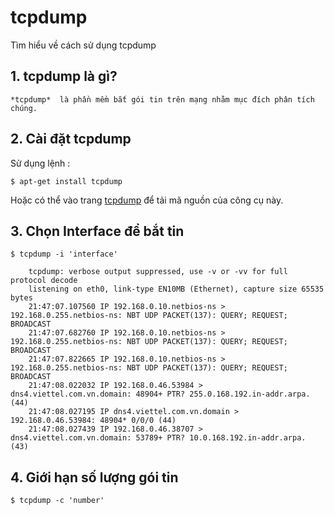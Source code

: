 # tcpdump
Tìm hiểu về cách sử dụng tcpdump

## 1. tcpdump là gì?
	*tcpdump*  là phần mềm bắt gói tin trên mạng nhằm mục đích phân tích chúng.
	
## 2. Cài đặt tcpdump
Sử dụng lệnh :

	$ apt-get install tcpdump

Hoặc có thể vào trang [tcpdump](http://www.tcpdump.org/#latest-release) để tải mã nguồn của công cụ này.

## 3. Chọn Interface để bắt tin

	$ tcpdump -i 'interface'
	
```
	tcpdump: verbose output suppressed, use -v or -vv for full protocol decode
	listening on eth0, link-type EN10MB (Ethernet), capture size 65535 bytes
	21:47:07.107560 IP 192.168.0.10.netbios-ns > 192.168.0.255.netbios-ns: NBT UDP PACKET(137): QUERY; REQUEST; BROADCAST
	21:47:07.682760 IP 192.168.0.10.netbios-ns > 192.168.0.255.netbios-ns: NBT UDP PACKET(137): QUERY; REQUEST; BROADCAST
	21:47:07.822665 IP 192.168.0.10.netbios-ns > 192.168.0.255.netbios-ns: NBT UDP PACKET(137): QUERY; REQUEST; BROADCAST
	21:47:08.022032 IP 192.168.0.46.53984 > dns4.viettel.com.vn.domain: 48904+ PTR? 255.0.168.192.in-addr.arpa. (44)
	21:47:08.027195 IP dns4.viettel.com.vn.domain > 192.168.0.46.53984: 48904* 0/0/0 (44)
	21:47:08.027439 IP 192.168.0.46.38707 > dns4.viettel.com.vn.domain: 53789+ PTR? 10.0.168.192.in-addr.arpa. (43)
```

## 4. Giới hạn số lượng gói tin 

	$ tcpdump -c 'number'
	
	